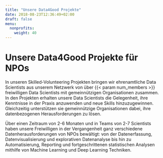 ```yaml
---
title: "Unsere Data4Good Projekte"
date: 2018-08-23T12:36:49+02:00
draft: false
menu:
  nonprofits:
    weight: 40
---
```


# Unsere Data4Good Projekte für NPOs
In unseren Skilled-Volunteering Projekten bringen wir ehrenamtliche Data Scientists aus unserem Netzwerk von über {{< param num_members >}} freiwilligen Data Scientists mit gemeinnützigen Organisationen zusammen. In den Projekten erhalten unsere Data Scientists die Gelegenheit, ihre Kenntnisse in der Praxis anzuwenden und neue Skills hinzuzugewinnen. Gleichzeitig unterstützen sie gemeinnützige Organisationen dabei, ihre datenbezogenen Herausforderungen zu lösen. 

Über einen Zeitraum von 2-6 Monaten und in Teams von 2-7 Scientists haben unsere Freiwilligen in der Vergangenheit ganz verschiedene Datenherausforderungen von NPOs bewältigt: von der Datenerfassung, Datenvisualisierung und explorativen Datenanalyse bis hin zu Automatisierung, Reporting und fortgeschrittenen statistischen Analysen mithilfe von Machine Learning und Deep Learning Techniken.